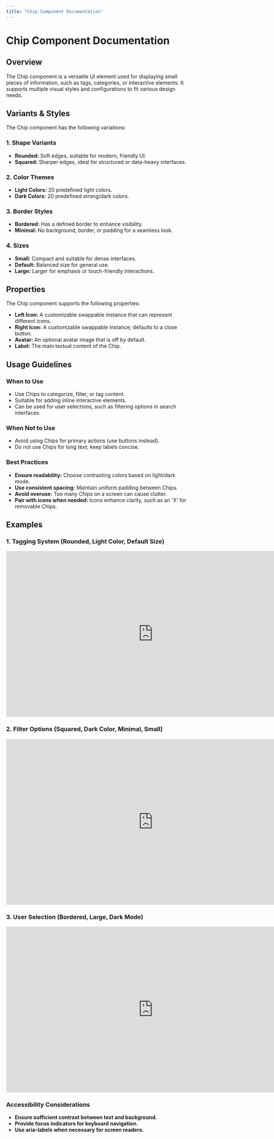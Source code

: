 ```yaml
---
title: "Chip Component Documentation"
---
```


# Chip Component Documentation

## Overview
The Chip component is a versatile UI element used for displaying small pieces of information, such as tags, categories, or interactive elements. It supports multiple visual styles and configurations to fit various design needs.

## Variants & Styles
The Chip component has the following variations:

### 1. **Shape Variants**
- **Rounded:** Soft edges, suitable for modern, friendly UI.
- **Squared:** Sharper edges, ideal for structured or data-heavy interfaces.

### 2. **Color Themes**
- **Light Colors:** 20 predefined light colors.
- **Dark Colors:** 20 predefined strong/dark colors.

### 3. **Border Styles**
- **Bordered:** Has a defined border to enhance visibility.
- **Minimal:** No background, border, or padding for a seamless look.

### 4. **Sizes**
- **Small:** Compact and suitable for dense interfaces.
- **Default:** Balanced size for general use.
- **Large:** Larger for emphasis or touch-friendly interactions.

## Properties
The Chip component supports the following properties:

- **Left Icon:** A customizable swappable instance that can represent different icons.
- **Right Icon:** A customizable swappable instance; defaults to a close button.
- **Avatar:** An optional avatar image that is off by default.
- **Label:** The main textual content of the Chip.

## Usage Guidelines
### When to Use
- Use Chips to categorize, filter, or tag content.
- Suitable for adding inline interactive elements.
- Can be used for user selections, such as filtering options in search interfaces.

### When Not to Use
- Avoid using Chips for primary actions (use buttons instead).
- Do not use Chips for long text; keep labels concise.

### Best Practices
- **Ensure readability:** Choose contrasting colors based on light/dark mode.
- **Use consistent spacing:** Maintain uniform padding between Chips.
- **Avoid overuse:** Too many Chips on a screen can cause clutter.
- **Pair with icons when needed:** Icons enhance clarity, such as an 'X' for removable Chips.

## Examples
### 1. **Tagging System** (Rounded, Light Color, Default Size)

<div>
<iframe style="border: 1px solid rgba(0, 0, 0, 0.1);" width="800" height="450" src="https://embed.figma.com/design/uj0cIdPEMdiOk3HOP0xdrn/branch/yw8GSLvK8NEstsoFUL0IgX/CDS-2.0?m=auto&node-id=18432-53049&embed-host=share" allowfullscreen></iframe>
</div>

### 2. **Filter Options** (Squared, Dark Color, Minimal, Small)

<iframe style="border: 1px solid rgba(0, 0, 0, 0.1);" width="800" height="450" src="https://embed.figma.com/design/uj0cIdPEMdiOk3HOP0xdrn/branch/yw8GSLvK8NEstsoFUL0IgX/CDS-2.0?m=auto&node-id=18432-53049&embed-host=share" allowfullscreen></iframe>

### 3. **User Selection** (Bordered, Large, Dark Mode)

<iframe style="border: 1px solid rgba(0, 0, 0, 0.1);" width="800" height="450" src="https://embed.figma.com/design/uj0cIdPEMdiOk3HOP0xdrn/branch/yw8GSLvK8NEstsoFUL0IgX/CDS-2.0?m=auto&node-id=18432-53049&embed-host=share" allowfullscreen></iframe>

### Accessibility Considerations
- **Ensure sufficient contrast between text and background.**
- **Provide focus indicators for keyboard navigation.**
- **Use aria-labels when necessary for screen readers.**